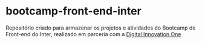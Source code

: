 # bootcamp-front-end-inter
Repositório criado para armazenar os projetos e atividades do Bootcamp de Front-end do Inter, realizado em parceria com a [Digital Innovation One](https://digitalinnovation.one/)
